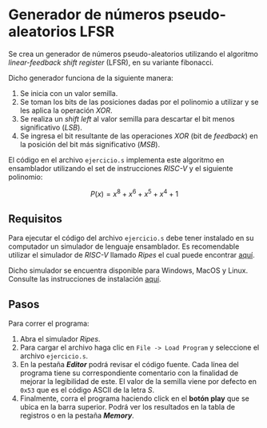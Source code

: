 # Generador de números pseudo-aleatorios LFSR 

Se crea un generador de números pseudo-aleatorios utilizando el algoritmo _linear-feedback shift register_ (LFSR), en su variante fibonacci.

Dicho generador funciona de la siguiente manera:

1. Se inicia con un valor semilla.
2. Se toman los bits de las posiciones dadas por el polinomio a utilizar y se les aplica la operación _XOR_.
3. Se realiza un _shift left_ al valor semilla para descartar el bit menos significativo (_LSB_).
4. Se ingresa el bit resultante de las operaciones _XOR_ (bit de _feedback_) en la posición del bit más significativo (_MSB_).


El código en el archivo `ejercicio.s` implementa este algoritmo en ensamblador utilizando el set de instrucciones _RISC-V_ y el siguiente polinomio: 

$$ P(x) = x^8 + x^6 + x^5 + x^4 + 1  $$

## Requisitos

Para ejecutar el código del archivo `ejercicio.s` debe tener instalado en su computador un simulador de lenguaje ensamblador. Es recomendable utilizar el simulador de _RISC-V_ llamado _Ripes_ el cual puede encontrar [aquí](https://github.com/mortbopet/Ripes/releases).

Dicho simulador se encuentra disponible para Windows, MacOS y Linux. Consulte las instrucciones de instalación [aquí](https://github.com/mortbopet/Ripes/blob/master/README.md).


## Pasos

Para correr el programa:

1. Abra el simulador _Ripes_.
2. Para cargar el archivo haga clic en `File -> Load Program` y seleccione el archivo `ejercicio.s`.
3. En la pestaña **_Editor_** podrá revisar el código fuente. Cada  línea del programa tiene su correspondiente comentario con la finalidad de mejorar la legibilidad de este. El valor de la semilla viene por defecto en `0x53` que es el código ASCII de la letra _S_. 
4. Finalmente, corra el programa haciendo click en el **botón play** que se ubica en la barra superior. Podrá ver los resultados en la tabla de registros o en la pestaña **_Memory_**.
